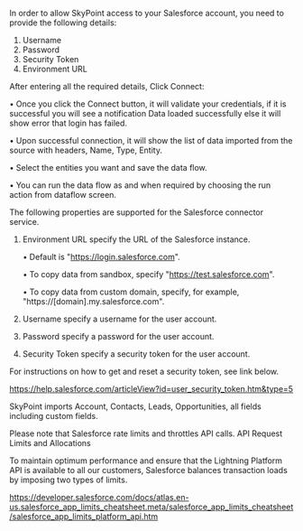 In order to allow SkyPoint access to your Salesforce account, you need to provide the following details:

  1. Username
  2. Password
  3. Security Token
  4. Environment URL
  
  After entering all the required details, Click Connect: 
  
   •	Once you click the Connect button, it will validate your credentials, if it is successful you will see a notification Data loaded successfully else it will show error that login has failed.

   •	 Upon successful connection, it will show the list of data imported from the source with headers, Name, Type, Entity.

   •	Select the entities you want and save the data flow.

   •	You can run the data flow as and when required by choosing the run action from dataflow screen.
        

The following properties are supported for the Salesforce connector service.

1. Environment URL specify the URL of the Salesforce instance.

    •	Default is "https://login.salesforce.com".

    •	To copy data from sandbox, specify "https://test.salesforce.com".

    •	To copy data from custom domain, specify, for example, "https://[domain].my.salesforce.com".	


2. Username specify a username for the user account.	

3. Password specify a password for the user account.

4. Security Token specify a security token for the user account.


For instructions on how to get and reset a security token, see link below. 

https://help.salesforce.com/articleView?id=user_security_token.htm&type=5

SkyPoint imports Account, Contacts, Leads, Opportunities, all fields including custom fields. 

Please note that Salesforce rate limits and throttles API calls. API Request Limits and Allocations

To maintain optimum performance and ensure that the Lightning Platform API is available to all our customers, Salesforce balances transaction loads by imposing two types of limits.

https://developer.salesforce.com/docs/atlas.en-us.salesforce_app_limits_cheatsheet.meta/salesforce_app_limits_cheatsheet/salesforce_app_limits_platform_api.htm
